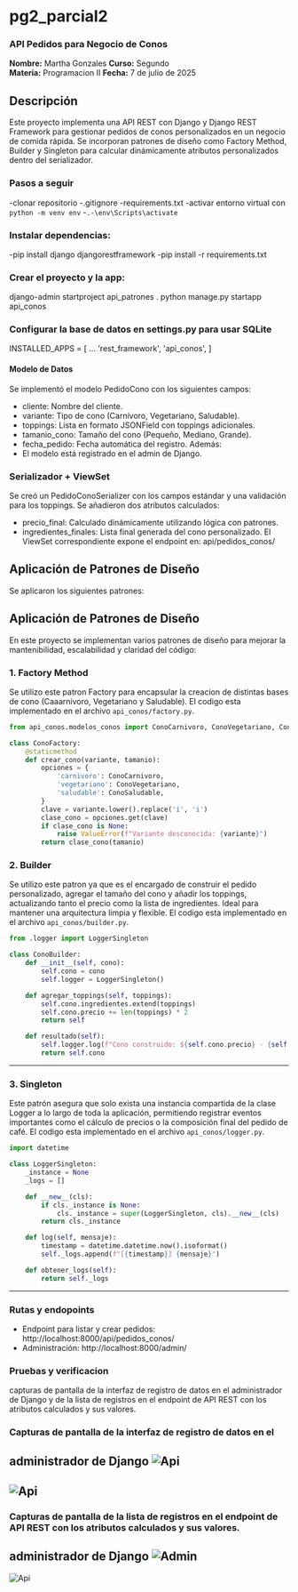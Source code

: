 # pg2_parcial2
### API Pedidos para Negocio de Conos

**Nombre:** Martha Gonzales
**Curso:** Segundo  
**Materia:** Programacion II
**Fecha:** 7 de julio de 2025

## Descripción

Este proyecto implementa una API REST con Django y Django REST Framework para gestionar pedidos de conos personalizados en un negocio de comida rápida. Se incorporan patrones de diseño como Factory Method, Builder y Singleton para calcular dinámicamente atributos personalizados dentro del serializador.

### Pasos a seguir
-clonar repositorio
-.gitignore
-requirements.txt
-activar entorno virtual con `python -m venv env`
 -`.-\env\Scripts\activate`

### Instalar dependencias:
-pip install django djangorestframework
-pip install -r requirements.txt

### Crear el proyecto y la app:
django-admin startproject api_patrones .
python manage.py startapp api_conos

### Configurar la base de datos en settings.py para usar SQLite
INSTALLED_APPS = [
    ...
    'rest_framework',
    'api_conos',
]

#### Modelo de Datos
Se implementó el modelo PedidoCono con los siguientes campos:
- cliente: Nombre del cliente.
- variante: Tipo de cono (Carnívoro, Vegetariano, Saludable).
- toppings: Lista en formato JSONField con toppings adicionales.
- tamanio_cono: Tamaño del cono (Pequeño, Mediano, Grande).
- fecha_pedido: Fecha automática del registro.
Además:
- El modelo está registrado en el admin de Django.

### Serializador + ViewSet

Se creó un PedidoConoSerializer con los campos estándar y una validación para los toppings.
Se añadieron dos atributos calculados:
- precio_final: Calculado dinámicamente utilizando lógica con patrones.
- ingredientes_finales: Lista final generada del cono personalizado.
El ViewSet correspondiente expone el endpoint en: api/pedidos_conos/

## Aplicación de Patrones de Diseño
Se aplicaron los siguientes patrones:

## Aplicación de Patrones de Diseño

En este proyecto se implementan varios patrones de diseño para mejorar la mantenibilidad, escalabilidad y claridad del código:

### 1. Factory Method

Se utilizo este patron Factory para encapsular la creacion de distintas bases de cono (Caaarnivoro, Vegetariano y Saludable). El codigo esta implementado en el archivo `api_conos/factory.py`.
```python
from api_conos.modelos_conos import ConoCarnivoro, ConoVegetariano, ConoSaludable

class ConoFactory:
    @staticmethod
    def crear_cono(variante, tamanio):
        opciones = {
            'carnivoro': ConoCarnivoro,
            'vegetariano': ConoVegetariano,
            'saludable': ConoSaludable,
        }
        clave = variante.lower().replace('í', 'i')
        clase_cono = opciones.get(clave)
        if clase_cono is None:
            raise ValueError(f"Variante desconocida: {variante}")
        return clase_cono(tamanio)
```
### 2. Builder
Se utilizo este patron ya que es el encargado de construir el pedido personalizado, agregar el tamaño del cono y añadir los toppings, actualizando tanto el precio como la lista de ingredientes. Ideal para mantener una arquitectura limpia y flexible.
El codigo esta implementado en el archivo `api_conos/builder.py`.

```python
from .logger import LoggerSingleton

class ConoBuilder:
    def __init__(self, cono):
        self.cono = cono
        self.logger = LoggerSingleton()

    def agregar_toppings(self, toppings):
        self.cono.ingredientes.extend(toppings)
        self.cono.precio += len(toppings) * 2
        return self

    def resultado(self):
        self.logger.log(f"Cono construido: ${self.cono.precio} - {self.cono.ingredientes}")
        return self.cono
```
---
### 3. Singleton

Este patrón asegura que solo exista una instancia compartida de la clase Logger a lo largo de toda la aplicación, permitiendo registrar eventos importantes como el cálculo de precios o la composición final del pedido de café.
El codigo esta implementado en el archivo `api_conos/logger.py`.
````python
import datetime

class LoggerSingleton:
    _instance = None
    _logs = []

    def __new__(cls):
        if cls._instance is None:
            cls._instance = super(LoggerSingleton, cls).__new__(cls)
        return cls._instance

    def log(self, mensaje):
        timestamp = datetime.datetime.now().isoformat()
        self._logs.append(f"[{timestamp}] {mensaje}")

    def obtener_logs(self):
        return self._logs
````
---
### Rutas y endopoints

- Endpoint para listar y crear pedidos: http://localhost:8000/api/pedidos_conos/
- Administración: http://localhost:8000/admin/

### Pruebas y verificacion
capturas de pantalla de la interfaz de registro de datos en el
administrador de Django y de la lista de registros en el endpoint de API REST
con los atributos calculados y sus valores.

### Capturas de pantalla de la interfaz de registro de datos en el
administrador de Django
![Api](imagenes/pedido.png)
----
![Api](imagenes/adminconos.png)
-----
### Capturas de pantalla de la lista de registros en el endpoint de API REST con los atributos calculados y sus valores.
administrador de Django
![Admin](imagenes/API.png)
-----
![Api](imagenes/listado.png)
